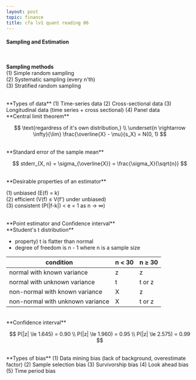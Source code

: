 ```yaml
---
layout: post
topic: finance
title: cfa lv1 quant reading 06
---
```


<h4>Sampling and Estimation</h4>
<br>

**Sampling methods**  
(1) Simple random sampling    
(2) Systematic sampling (every n'th)  
(3) Stratified random sampling  


<br>
**Types of data**  
(1) Time-series data  
(2) Cross-sectional data  
(3) Longitudinal data (time series + cross sectional)  
(4) Panel data  


<br>
**Central limit theorem**  

$$
\text{regardress of it's own distribution,} \\
\underset{n \rightarrow \infty}{\lim} \frac{\overline{X} - \mu}{s_X} = N(0, 1)
$$


<br>
**Standard error of the sample mean**  

$$
stderr_{X, n} = \sigma_{\overline{X}} = \frac{\sigma_X}{\sqrt{n}}
$$


<br>
**Desirable properties of an estimator**  

(1) unbiased (E(f) = k)  
(2) efficient (V(f) &le; V(f') under unbiased)  
(3) consistent (P(|f-k|) < e = 1 as n &rarr; &infin;)  


<br>
**Point estimator and Confidence interval**  



<br>
**Student's t distribution**  

- property) t is flatter than normal  
- degree of freedom is n - 1 where n is a sample size  

|condition|n < 30|n &ge; 30|
|---|---|---|
| normal with known variance | z | z |
| normal with unknown variance | t | t or z |
| non-normal with known variance | X | z |
| non-normal with unknown variance | X | t or z |


<br>
**Confidence interval**  

$$
P(|z| \le 1.645) = 0.90 \\
P(|z| \le 1.960) = 0.95 \\
P(|z| \le 2.575) = 0.99
$$


<br>
**Types of bias**  
(1) Data mining bias (lack of background, overestimate factor)  
(2) Sample selection bias  
(3) Survivorship bias  
(4) Look ahead bias  
(5) Time period bias
